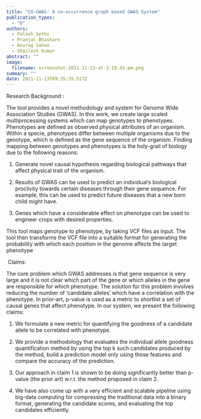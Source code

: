 ```yaml
---
title: "CO-GWAS: A co-occurrence graph based GWAS System"
publication_types:
  - "8"
authors:
  - Palash Sethi
  - Pranjal Bhaskare
  - Anurag Sahoo
  - Shailesh Kumar
abstract: ""
image:
  filename: screenshot-2021-11-13-at-3.19.43-pm.png
summary: ""
date: 2021-11-13T09:35:35.517Z
---
```

Research Background :

The tool provides a novel methodology and system for Genome Wide Association Studies (GWAS). In this work, we create large scaled multiprocessing systems which can map genotypes to phenotypes. Phenotypes are defined as observed physical attributes of an organism. Within a specie, phenotypes differ between multiple organisms due to the genotype, which is defined as the gene sequence of the organism. Finding mapping between genotypes and phenotypes is the holy-grail of biology due to the following reasons:

1) Generate novel causal hypothesis regarding biological pathways that affect physical trait of the organism.

2) Results of GWAS can be used to predict an individual’s biological proclivity towards certain diseases through their gene sequence. For example, this can be used to predict future diseases that a new born child might have.

3) Genes which have a considerable effect on phenotype can be used to engineer crops with desired properties.

This tool maps genotype to phenotype, by taking VCF files as input. The tool then transforms the VCF file into a suitable format for generating the probability with which each position in the genome affects the target phenotype

 Claims:

The core problem which GWAS addresses is that gene sequence is very large and it is not clear which part of the gene or which alleles in the gene are responsible for which phenotype. The solution for this problem involves reducing the number of ‘candidate alleles’ which have a correlation with the phenotype. In prior-art, p-value is used as a metric to shortlist a set of causal genes that affect phenotype. In our system, we present the following claims:

1) We formulate a new metric for quantifying the goodness of a candidate allele to be correlated with phenotype.

2) We provide a methodology that evaluates the individual allele goodness quantification method by using the top k such candidates produced by the method, build a prediction model only using those features and compare the accuracy of the prediction.

3) Our approach in claim 1 is shown to be doing significantly better than p-value (the prior art) w.r.t. the method proposed in claim 2.

4) We have also come up with a very efficient and scalable pipeline using big-data computing for compressing the traditional data into a binary format, generating the candidate scores, and evaluating the top candidates efficiently.